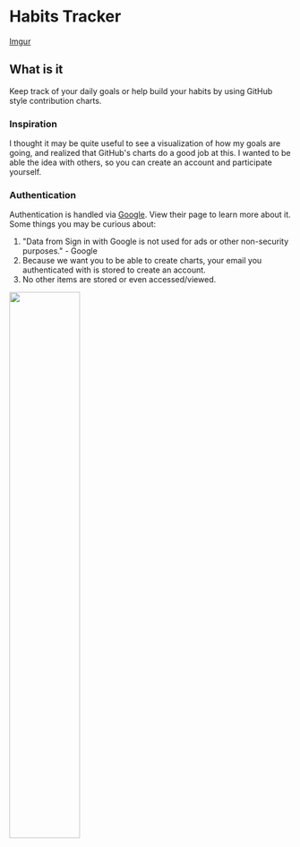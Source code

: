 # Habits Tracker
[Imgur](https://imgur.com/w3qLpbj.gif)


## What is it
Keep track of your daily goals or help build your habits by using GitHub style contribution charts.
 
### Inspiration
I thought it may be quite useful to see a visualization of how my goals are going, and realized that GitHub's charts do a good job at this.
I wanted to be able the idea with others, so you can create an account and participate yourself.

### Authentication
Authentication is handled via [Google](https://developers.google.com/identity/gsi/web/guides/overview). View their page to learn more about it. Some things you may be curious about:
1. "Data from Sign in with Google is not used for ads or other non-security purposes." - Google
2. Because we want you to be able to create charts, your email you authenticated with is stored to create an account.
3. No other items are stored or even accessed/viewed.

<img src="https://imgur.com/6L6XcBZ.png"  width="50%" height="50%">

